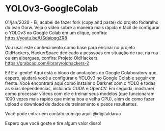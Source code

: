 # YOLOv3-GoogleColab

01/jan/2020 - Ei, acabei de fazer fork (copy and paste) do projeto fodaralho do Ivan Gorw.
Veja o vídeo sobre a maneira mais rápida e fácil de configurar o YOLOv3 no Google Colab em um clique, confira: https://youtu.be/USdaipqgZR8

Vou usar este conhecimento como base para ensinar no projeto OldHackers, HackerSpace dedicado a pesssoas em situação de rua, na rua ou em albergues, confira:
Projeto OldHackers: https://grabcad.com/library/oldhackers-2

Ei! E ai gente! Aqui está o bloco de anotações do Google Colaboratory que, espero, ajudará você a configurar o YOLOv3 no Google Colab e seguir em frente. Você encontrará aqui como instalar o Darknet com o YOLO e todas as suas dependências, incluindo CUDA e OpenCV. Em seguida, mostrarei como processar vídeos com ele e treinar seus modelos (que funcionaram 1000 vezes mais rápido que minha boa e velha CPU), além de como fazer upload e download de dados de treinamento e pesos resultantes.

Você pode entrar em contato comigo aqui: @digitaldarua

Espero que você goste e tire algum valor disso!
